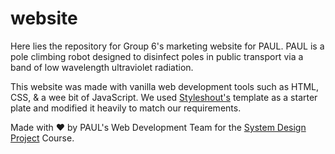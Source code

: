 # website


Here lies the repository for Group 6's marketing website for PAUL. PAUL is a pole climbing robot designed to disinfect poles in public transport via a band of low wavelength ultraviolet radiation.

This website was made with vanilla web development tools such as HTML, CSS, & a wee bit of JavaScript. We used [Styleshout's](https://www.styleshout.com/) template as a starter plate and modified it heavily to match our requirements.


Made with ❤️ by PAUL's Web Development Team for the [System Design Project](http://www.drps.ed.ac.uk/20-21/dpt/cxinfr09032.htm) Course.
